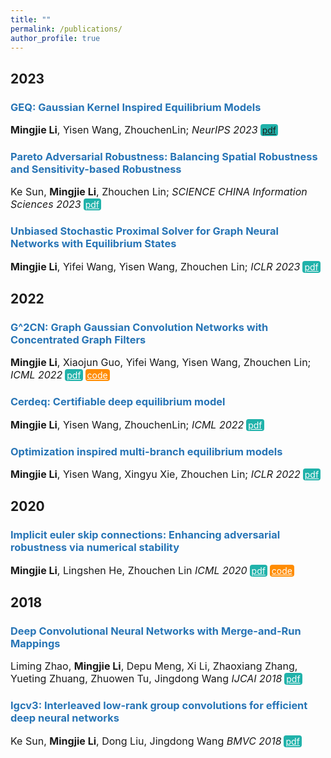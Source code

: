 ```yaml
---
title: ""
permalink: /publications/
author_profile: true
---
```


<style type="text/css" rel="stylesheet">
.btn--paper {
color: white;
background-color: lightseagreen;
padding: 1px 3px;
text-align: center;
border-radius: 4px;
a { TEXT-DECORATION:none }
}
.btn--arxiv {
color: white;
background-color: tan;
padding: 1px 3px;
text-align: center;
border-radius: 4px;
a { TEXT-DECORATION:none }
}
.btn--code {
color: white;
background-color: DARKORANGE;
padding: 1px 3px;
text-align: center;
border-radius: 4px;
a { TEXT-DECORATION:none }
}
</style>

<h2 id='2023'>2023</h2>

### <span style="color:rgb(39, 117, 182)">GEQ: Gaussian Kernel Inspired Equilibrium Models</span>
<font size="3"><b>Mingjie Li</b>, Yisen Wang, ZhouchenLin;
<i>NeurIPS 2023</i></font>
<a href="" class="btn--paper" target="_blank">pdf</a>

### <span style="color:rgb(39, 117, 182)">Pareto Adversarial Robustness: Balancing Spatial Robustness and Sensitivity-based Robustness</span>
<font size="3">Ke Sun, <b>Mingjie Li</b>, Zhouchen Lin;
<i>SCIENCE CHINA Information Sciences 2023</i></font>
<a href="https://arxiv.org/pdf/2111.01996.pdf" class="btn--paper" target="_blank">pdf</a>

### <span style="color:rgb(39, 117, 182)">Unbiased Stochastic Proximal Solver for Graph Neural Networks with Equilibrium States</span>
<font size="3"><b>Mingjie Li</b>, Yifei Wang, Yisen Wang, Zhouchen Lin;
<i>ICLR 2023</i></font>
<a href="https://openreview.net/pdf?id=j3cUWIMsFBN" class="btn--paper" target="_blank">pdf</a>

<h2 id='2022'>2022</h2>

### <span style="color:rgb(39, 117, 182)">G^2CN: Graph Gaussian Convolution Networks with Concentrated Graph Filters</span>
<font size="3"><b>Mingjie Li</b>, Xiaojun Guo, Yifei Wang, Yisen Wang, Zhouchen Lin;
<i>ICML 2022</i></font>
<a href="https://proceedings.mlr.press/v162/li22h/li22h.pdf" class="btn--paper" target="_blank">pdf</a>
<a href="https://github.com/homles11/G2CN" class="btn--code" target="_blank">code</a>

### <span style="color:rgb(39, 117, 182)">Cerdeq: Certifiable deep equilibrium model</span>
<font size="3"><b>Mingjie Li</b>, Yisen Wang, ZhouchenLin;
<i>ICML 2022</i></font>
<a href="https://proceedings.mlr.press/v162/li22t/li22t.pdf" class="btn--paper" target="_blank">pdf</a>
### <span style="color:rgb(39, 117, 182)">Optimization inspired multi-branch equilibrium models</span>
<font size="3"><b>Mingjie Li</b>, Yisen Wang, Xingyu Xie, Zhouchen Lin;
<i>ICLR 2022</i></font>
<a href="https://openreview.net/pdf?id=nbC8iTTXIrk" class="btn--paper" target="_blank">pdf</a>

<h2 id='2020'>2020</h2>

### <span style="color:rgb(39, 117, 182)">Implicit euler skip connections: Enhancing adversarial robustness via numerical stability</span>
<font size="3"><b>Mingjie Li</b>, Lingshen He, Zhouchen Lin
<i>ICML 2020</i></font>
<a href="https://proceedings.mlr.press/v162/li22h/li22h.pdf" class="btn--paper" target="_blank">pdf</a>
<a href="https://github.com/homles11/IE-ResNet" class="btn--code" target="_blank">code</a>

<h2 id='2018'>2018</h2>

### <span style="color:rgb(39, 117, 182)">Deep Convolutional Neural Networks with Merge-and-Run Mappings</span>
<font size="3">Liming Zhao, <b>Mingjie Li</b>, Depu Meng, Xi Li, Zhaoxiang Zhang, Yueting Zhuang, Zhuowen Tu, Jingdong Wang
<i>IJCAI 2018</i></font>
<a href="https://www.ijcai.org/proceedings/2018/0440.pdf" class="btn--paper" target="_blank">pdf</a>


### <span style="color:rgb(39, 117, 182)">Igcv3: Interleaved low-rank group convolutions for efficient deep neural networks</span>
<font size="3">Ke Sun, <b>Mingjie Li</b>, Dong Liu, Jingdong Wang
<i>BMVC 2018</i></font>
<a href="https://arxiv.org/pdf/1806.00178.pdf" class="btn--paper" target="_blank">pdf</a>
